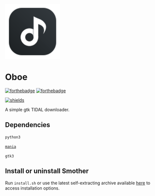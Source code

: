 <img width="180" src="https://raw.githubusercontent.com/Corewala/Oboe/58413d0d4156912223fb32dbe6a6902de107cefa/oboe.svg?token=AIOC33KOWL7MWPHAKKJW3ETANTR2G" />

# Oboe
[![forthebadge](https://forthebadge.com/images/badges/made-with-python.svg)](https://github.com/Corewala/Oboe#smother)
[![forthebadge](https://forthebadge.com/images/badges/it-works-why.svg)](https://github.com/Corewala/Oboe#smother)

[![shields](https://img.shields.io/badge/Download-Here-orange?style=for-the-badge&logo=github)](https://github.com/Corewala/Oboe/releases/latest)

A simple gtk TIDAL downloader.

## Dependencies
`python3`

[`mania`](https://github.com/evan-goode/mania)

`gtk3`

## Install or uninstall Smother
Run `install.sh` or use the latest self-extracting archive available [here](https://github.com/Corewala/Smother/releases/latest) to access installation options.